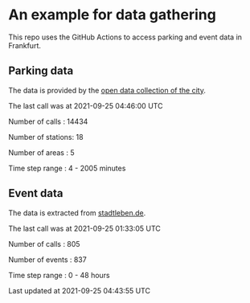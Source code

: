 # An example for data gathering

This repo uses the GitHub Actions to access parking and event data in Frankfurt.

## Parking data
The data is provided by the [open data collection of the city](https://www.offenedaten.frankfurt.de/).

The last call was at 2021-09-25 04:46:00 UTC

Number of calls   : 14434

Number of stations:    18

Number of areas   :     5

Time step range   :     4 -  2005 minutes


## Event data
The data is extracted from [stadtleben.de](https://stadtleben.de/frankfurt/).

The last call was at 2021-09-25 01:33:05 UTC

Number of calls   : 805

Number of events  : 837

Time step range   :   0 -  48 hours


Last updated at 2021-09-25 04:43:55 UTC
